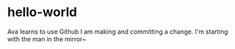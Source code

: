 # hello-world
Ava learns to use Github
I am making and committing a change. I'm starting with the man in the mirror~
